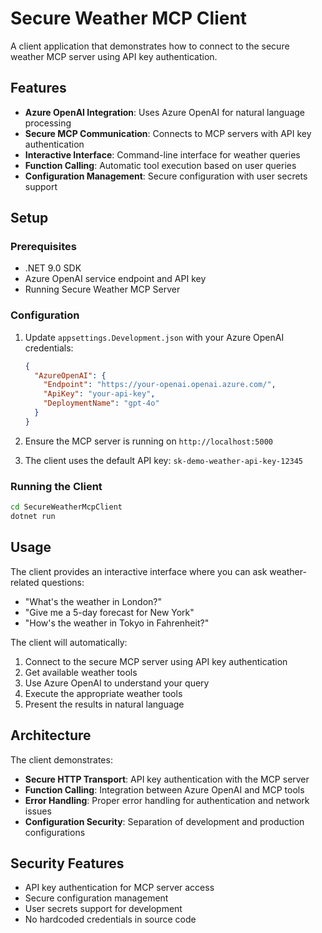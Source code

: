 # Secure Weather MCP Client

A client application that demonstrates how to connect to the secure weather MCP server using API key authentication.

## Features

- **Azure OpenAI Integration**: Uses Azure OpenAI for natural language processing
- **Secure MCP Communication**: Connects to MCP servers with API key authentication
- **Interactive Interface**: Command-line interface for weather queries
- **Function Calling**: Automatic tool execution based on user queries
- **Configuration Management**: Secure configuration with user secrets support

## Setup

### Prerequisites

- .NET 9.0 SDK
- Azure OpenAI service endpoint and API key
- Running Secure Weather MCP Server

### Configuration

1. Update `appsettings.Development.json` with your Azure OpenAI credentials:
   ```json
   {
     "AzureOpenAI": {
       "Endpoint": "https://your-openai.openai.azure.com/",
       "ApiKey": "your-api-key",
       "DeploymentName": "gpt-4o"
     }
   }
   ```

2. Ensure the MCP server is running on `http://localhost:5000`

3. The client uses the default API key: `sk-demo-weather-api-key-12345`

### Running the Client

```bash
cd SecureWeatherMcpClient
dotnet run
```

## Usage

The client provides an interactive interface where you can ask weather-related questions:

- "What's the weather in London?"
- "Give me a 5-day forecast for New York"
- "How's the weather in Tokyo in Fahrenheit?"

The client will automatically:
1. Connect to the secure MCP server using API key authentication
2. Get available weather tools
3. Use Azure OpenAI to understand your query
4. Execute the appropriate weather tools
5. Present the results in natural language

## Architecture

The client demonstrates:
- **Secure HTTP Transport**: API key authentication with the MCP server
- **Function Calling**: Integration between Azure OpenAI and MCP tools
- **Error Handling**: Proper error handling for authentication and network issues
- **Configuration Security**: Separation of development and production configurations

## Security Features

- API key authentication for MCP server access
- Secure configuration management
- User secrets support for development
- No hardcoded credentials in source code
